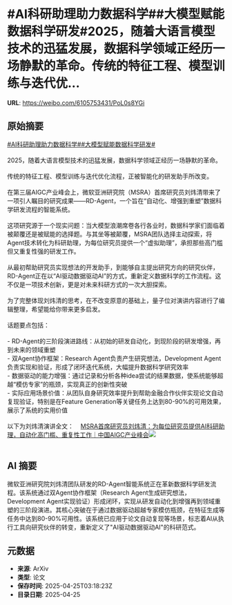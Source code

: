 # #AI科研助理助力数据科学##大模型赋能数据科学研发#2025，随着大语言模型技术的迅猛发展，数据科学领域正经历一场静默的革命。传统的特征工程、模型训练与迭代优...

**URL**: https://weibo.com/6105753431/PoL0s8YGi

## 原始摘要

<a href="https://m.weibo.cn/search?containerid=231522type%3D1%26t%3D10%26q%3D%23AI%E7%A7%91%E7%A0%94%E5%8A%A9%E7%90%86%E5%8A%A9%E5%8A%9B%E6%95%B0%E6%8D%AE%E7%A7%91%E5%AD%A6%23&amp;extparam=%23AI%E7%A7%91%E7%A0%94%E5%8A%A9%E7%90%86%E5%8A%A9%E5%8A%9B%E6%95%B0%E6%8D%AE%E7%A7%91%E5%AD%A6%23" data-hide=""><span class="surl-text">#AI科研助理助力数据科学#</span></a><a href="https://m.weibo.cn/search?containerid=231522type%3D1%26t%3D10%26q%3D%23%E5%A4%A7%E6%A8%A1%E5%9E%8B%E8%B5%8B%E8%83%BD%E6%95%B0%E6%8D%AE%E7%A7%91%E5%AD%A6%E7%A0%94%E5%8F%91%23&amp;extparam=%23%E5%A4%A7%E6%A8%A1%E5%9E%8B%E8%B5%8B%E8%83%BD%E6%95%B0%E6%8D%AE%E7%A7%91%E5%AD%A6%E7%A0%94%E5%8F%91%23" data-hide=""><span class="surl-text">#大模型赋能数据科学研发#</span></a><br><br>2025，随着大语言模型技术的迅猛发展，数据科学领域正经历一场静默的革命。<br><br>传统的特征工程、模型训练与迭代优化流程，正被智能化的研发助手所改变。<br><br>在第三届AIGC产业峰会上，微软亚洲研究院（MSRA）首席研究员刘炜清带来了一项引人瞩目的研究成果——RD-Agent，一个旨在“自动化、增强到重塑”数据科学研发流程的智能系统。<br><br>这项研究源于一个现实问题：当大模型浪潮席卷各行各业时，数据科学家们面临着被颠覆还是被赋能的选择题。与其坐等被颠覆，MSRA团队选择主动探索，将Agent技术转化为科研助理，为每位研究员提供一个“虚拟助理”，承担那些高门槛但又重复性强的研发工作。<br><br>从最初帮助研究员实现想法的开发助手，到能够自主提出研究方向的研究伙伴，RD-Agent正在以“AI驱动数据驱动AI”的方式，重新定义数据科学的工作流程。这不仅是一项技术创新，更是对未来科研方式的一次大胆探索。<br><br>为了完整体现刘炜清的思考，在不改变原意的基础上，量子位对演讲内容进行了编辑整理，希望能给你带来更多启发。<br><br>话题要点包括：<br><br>- RD-Agent的三阶段演进路线：从初始的研发自动化，到现阶段的研发增强，再到未来的领域重塑<br>- 双Agent协作框架：Research Agent负责产生研究想法，Development Agent负责实现和验证，形成了闭环迭代系统，大幅提升数据科学研究效率<br>- 数据驱动的能力增强：通过记录和分析各种idea尝试的结果数据，使系统能够超越“模仿专家”的瓶颈，实现真正的创新性突破<br>- 实际应用场景价值：从团队自身研究效率提升到帮助金融合作伙伴实现论文自动复现验证，特别是在Feature Generation等关键任务上达到80-90%的可用效果，展示了系统的实用价值<br><br>以下为刘炜清演讲全文：<a href="https://weibo.cn/sinaurl?u=https%3A%2F%2Fmp.weixin.qq.com%2Fs%2FfD4EZKONWnn72yVVn0mcfw" data-hide=""><span class="url-icon"><img style="width: 1rem;height: 1rem" src="https://h5.sinaimg.cn/upload/2015/09/25/3/timeline_card_small_web_default.png" referrerpolicy="no-referrer"></span><span class="surl-text">MSRA首席研究员刘炜清：为每位研究员提供AI科研助理，自动化高门槛、重复性工作｜中国AIGC产业峰会</span></a><img style="" src="https://tvax3.sinaimg.cn/large/006Fd7o3gy1i0s0q8s9mvj30zk0npqf6.jpg" referrerpolicy="no-referrer"><br><br>

## AI 摘要

微软亚洲研究院刘炜清团队研发的RD-Agent智能系统正在革新数据科学研发流程。该系统通过双Agent协作框架（Research Agent生成研究想法，Development Agent实现验证）形成闭环，实现从研发自动化到增强再到领域重塑的三阶段演进。其核心突破在于通过数据驱动超越专家模仿瓶颈，在特征生成等任务中达到80-90%可用性。该系统已应用于论文自动复现等场景，标志着AI从执行工具向研究伙伴的转变，重新定义了"AI驱动数据驱动AI"的科研范式。

## 元数据

- **来源**: ArXiv
- **类型**: 论文
- **保存时间**: 2025-04-25T03:18:23Z
- **目录日期**: 2025-04-25
